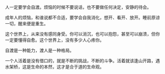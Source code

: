 人一定要学会自渡。烦恼的时候不要说话，也不要做任何决定，安静的待会。

成年人的烦恼，和谁说都不合适，要学会自我消化，想开、看开、放开。睡前原谅一切，醒来便是重生。

这个世界上，从来没有感同身受。你可以消沉，也可以抱怨，甚至可以崩溃，但你一定要懂得自愈。这个世界上，没有多少人心疼你。

自渡是一种能力，渡人是一种格局。

一个人活着是没有借口的，就是不断的挑战，不断的斗争。活着就该逢山开路，遇水架桥，这是生命的本然，这才是合于道的生命观。
